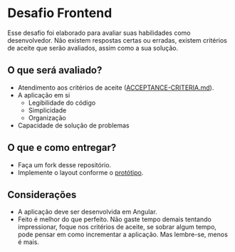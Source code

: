 # Desafio Frontend 

Esse desafio foi elaborado para avaliar suas habilidades como desenvolvedor. Não existem respostas certas ou erradas, existem critérios de aceite que serão avaliados, assim como a sua solução.

## O que será avaliado?

- Atendimento aos critérios de aceite ([ACCEPTANCE-CRITERIA.md](ACCEPTANCE-CRITERIA.md)).
- A aplicação em si
  - Legibilidade do código
  - Simplicidade
  - Organização
- Capacidade de solução de problemas

## O que e como entregar?

- Faça um fork desse repositório.
- Implemente o layout conforme o [protótipo](https://www.figma.com/file/e4o3b1oAiiDXvUBupQg4mG/Rick-and-Morty-(web-responsive)-(Community)?node-id=106%3A624). 

## Considerações

- A aplicação deve ser desenvolvida em Angular.
- Feito é melhor do que perfeito. Não gaste tempo demais tentando impressionar, foque nos critérios de aceite, se sobrar algum tempo, pode pensar em como incrementar a aplicação. Mas lembre-se, menos é mais.

